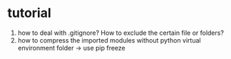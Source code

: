 # tutorial

1. how to deal with .gitignore? How to exclude the certain file or folders?
2. how to compress the imported modules without python virtual environment folder -> use pip freeze
